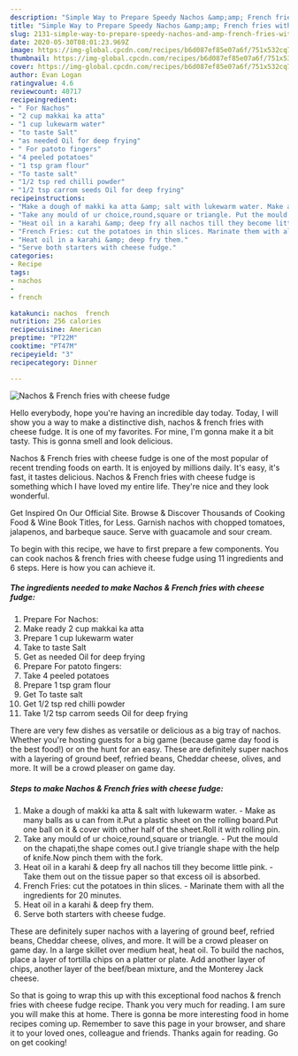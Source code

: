 ```yaml
---
description: "Simple Way to Prepare Speedy Nachos &amp;amp; French fries with cheese fudge"
title: "Simple Way to Prepare Speedy Nachos &amp;amp; French fries with cheese fudge"
slug: 2131-simple-way-to-prepare-speedy-nachos-and-amp-french-fries-with-cheese-fudge
date: 2020-05-30T08:01:23.969Z
image: https://img-global.cpcdn.com/recipes/b6d087ef85e07a6f/751x532cq70/nachos-french-fries-with-cheese-fudge-recipe-main-photo.jpg
thumbnail: https://img-global.cpcdn.com/recipes/b6d087ef85e07a6f/751x532cq70/nachos-french-fries-with-cheese-fudge-recipe-main-photo.jpg
cover: https://img-global.cpcdn.com/recipes/b6d087ef85e07a6f/751x532cq70/nachos-french-fries-with-cheese-fudge-recipe-main-photo.jpg
author: Evan Logan
ratingvalue: 4.6
reviewcount: 40717
recipeingredient:
- " For Nachos"
- "2 cup makkai ka atta"
- "1 cup lukewarm water"
- "to taste Salt"
- "as needed Oil for deep frying"
- " For patoto fingers"
- "4 peeled potatoes"
- "1 tsp gram flour"
- "To taste salt"
- "1/2 tsp red chilli powder"
- "1/2 tsp carrom seeds Oil for deep frying"
recipeinstructions:
- "Make a dough of makki ka atta &amp; salt with lukewarm water. Make as many balls as u can from it.Put a plastic sheet on the rolling board.Put one ball on it &amp; cover with other half of the sheet.Roll it with rolling pin."
- "Take any mould of ur choice,round,square or triangle. Put the mould on the chapati,the shape comes out.I give triangle shape with the help of knife.Now pinch them with the fork."
- "Heat oil in a karahi &amp; deep fry all nachos till they become little pink. Take them out on the tissue paper so that excess oil is absorbed."
- "French Fries: cut the potatoes in thin slices. Marinate them with all the ingredients for 20 minutes."
- "Heat oil in a karahi &amp; deep fry them."
- "Serve both starters with cheese fudge."
categories:
- Recipe
tags:
- nachos
- 
- french

katakunci: nachos  french 
nutrition: 256 calories
recipecuisine: American
preptime: "PT22M"
cooktime: "PT47M"
recipeyield: "3"
recipecategory: Dinner

---
```



![Nachos &amp; French fries with cheese fudge](https://img-global.cpcdn.com/recipes/b6d087ef85e07a6f/751x532cq70/nachos-french-fries-with-cheese-fudge-recipe-main-photo.jpg)

Hello everybody, hope you're having an incredible day today. Today, I will show you a way to make a distinctive dish, nachos &amp; french fries with cheese fudge. It is one of my favorites. For mine, I'm gonna make it a bit tasty. This is gonna smell and look delicious.

Nachos &amp; French fries with cheese fudge is one of the most popular of recent trending foods on earth. It is enjoyed by millions daily. It's easy, it's fast, it tastes delicious. Nachos &amp; French fries with cheese fudge is something which I have loved my entire life. They're nice and they look wonderful.

Get Inspired On Our Official Site. Browse &amp; Discover Thousands of Cooking Food &amp; Wine Book Titles, for Less. Garnish nachos with chopped tomatoes, jalapenos, and barbeque sauce. Serve with guacamole and sour cream.


To begin with this recipe, we have to first prepare a few components. You can cook nachos &amp; french fries with cheese fudge using 11 ingredients and 6 steps. Here is how you can achieve it.

<!--inarticleads1-->

##### The ingredients needed to make Nachos &amp; French fries with cheese fudge:

1. Prepare  For Nachos:
1. Make ready 2 cup makkai ka atta
1. Prepare 1 cup lukewarm water
1. Take to taste Salt
1. Get as needed Oil for deep frying
1. Prepare  For patoto fingers:
1. Take 4 peeled potatoes
1. Prepare 1 tsp gram flour
1. Get To taste salt
1. Get 1/2 tsp red chilli powder
1. Take 1/2 tsp carrom seeds Oil for deep frying


There are very few dishes as versatile or delicious as a big tray of nachos. Whether you&#39;re hosting guests for a big game (because game day food is the best food!) or on the hunt for an easy. These are definitely super nachos with a layering of ground beef, refried beans, Cheddar cheese, olives, and more. It will be a crowd pleaser on game day. 

<!--inarticleads2-->

##### Steps to make Nachos &amp; French fries with cheese fudge:

1. Make a dough of makki ka atta &amp; salt with lukewarm water. - Make as many balls as u can from it.Put a plastic sheet on the rolling board.Put one ball on it &amp; cover with other half of the sheet.Roll it with rolling pin.
1. Take any mould of ur choice,round,square or triangle. - Put the mould on the chapati,the shape comes out.I give triangle shape with the help of knife.Now pinch them with the fork.
1. Heat oil in a karahi &amp; deep fry all nachos till they become little pink. - Take them out on the tissue paper so that excess oil is absorbed.
1. French Fries: cut the potatoes in thin slices. - Marinate them with all the ingredients for 20 minutes.
1. Heat oil in a karahi &amp; deep fry them.
1. Serve both starters with cheese fudge.


These are definitely super nachos with a layering of ground beef, refried beans, Cheddar cheese, olives, and more. It will be a crowd pleaser on game day. In a large skillet over medium heat, heat oil. To build the nachos, place a layer of tortilla chips on a platter or plate. Add another layer of chips, another layer of the beef/bean mixture, and the Monterey Jack cheese. 

So that is going to wrap this up with this exceptional food nachos &amp; french fries with cheese fudge recipe. Thank you very much for reading. I am sure you will make this at home. There is gonna be more interesting food in home recipes coming up. Remember to save this page in your browser, and share it to your loved ones, colleague and friends. Thanks again for reading. Go on get cooking!
